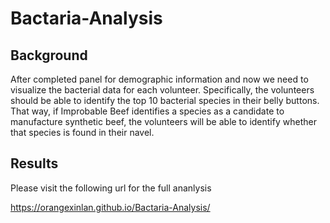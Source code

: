 # Bactaria-Analysis

## Background

After completed panel for demographic information and now we need to visualize the bacterial data for each volunteer. Specifically, the volunteers should be able to identify the top 10 bacterial species in their belly buttons. That way, if Improbable Beef identifies a species as a candidate to manufacture synthetic beef, the volunteers will be able to identify whether that species is found in their navel.


## Results

Please visit the following url for the full ananlysis

https://orangexinlan.github.io/Bactaria-Analysis/
